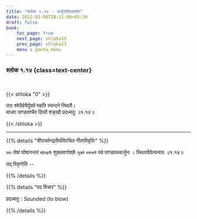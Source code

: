 ```yaml
---
title: "श्लोक १.१४ - अर्जुनविशादयोग"
date: 2022-03-08T18:21:00+05:30
draft: false
book:
    toc_page: true
    next_page: shloka15
    prev_page: shloka13
    menu : geeta_menu
---
```




### श्लोक १.१४ {class=text-center}

<br/>

{{< shloka  "0"  >}}

ततः श्वेतैर्हयैर्युक्ते महति स्यन्दने स्थितौ।  
माधवः पाण्डवश्चैव दिव्यौ शङ्खौ प्रदध्मतुः ॥१.१४॥

{{< /shloka >}}

---

{{% details "श्रीराघवेन्द्रतीर्थविरचित गीताविवृतिः" %}}

`ततः` तेषां घोषानन्तरं `श्वेतहयैः` शुक्लवर्णाश्‌वैः `युक्ते` `स्यन्दने` रथे पाण्डवस्त्वर्जुनः । स्थितावेेवेत्यन्वयः ॥१.१४॥

तद् विवृणोति -- 

{{% /details %}}


{{% details "पद विचार" %}}

प्रदध्मतुः : Sounded (to blow)

{{% /details %}}
